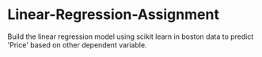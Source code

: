 # Linear-Regression-Assignment

Build the linear regression model using scikit learn in boston data to predict 'Price' based on other dependent variable.
